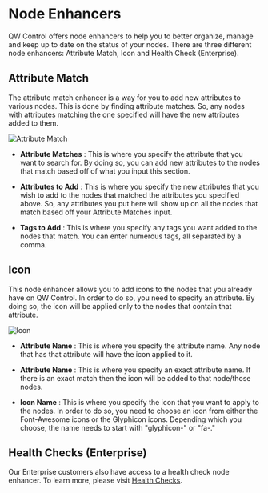 # Node Enhancers

QW Control offers node enhancers to help you to better organize, manage and keep up to date on the status of your nodes. There are three different node enhancers: Attribute Match, Icon and Health Check (Enterprise).  

## Attribute Match

The attribute match enhancer is a way for you to add new attributes to various nodes. This is done by finding attribute matches. So, any nodes with attributes matching the one specified will have the new attributes added to them.

![Attribute Match](/assets/img/attribute_match.png)

- **Attribute Matches**
: This is where you specify the attribute that you want to search for. By doing so, you can add new attributes to the nodes that match based off of what you input this section. 

- **Attributes to Add**
: This is where you specify the new attributes that you wish to add to the nodes that matched the attributes you specified above. So, any attributes you put here will show up on all the nodes that match based off your Attribute Matches input. 

- **Tags to Add**
: This is where you specify any tags you want added to the nodes that match. You can enter numerous tags, all separated by a comma. 

## Icon

This node enhancer allows you to add icons to the nodes that you already have on QW Control. In order to do so, you need to specify an attribute. By doing so, the icon will be applied only to the nodes that contain that attribute. 

![Icon](/assets/img/icon_badge.png)

- **Attribute Name**
: This is where you specify the attribute name. Any node that has that attribute will have the icon applied to it. 

- **Attribute Name**
: This is where you specify an exact attribute name. If there is an exact match then the icon will be added to that node/those nodes. 

- **Icon Name**
: This is where you specify the icon that you want to apply to the nodes. In order to do so, you need to choose an icon from either the Font-Awesome icons or the Glyphicon icons. Depending which you choose, the name needs to start with "glyphicon-" or "fa-." 

## Health Checks (Enterprise)

Our Enterprise customers also have access to a health check node enhancer. To learn more, please visit [Health Checks](/manual/healthchecks.md).